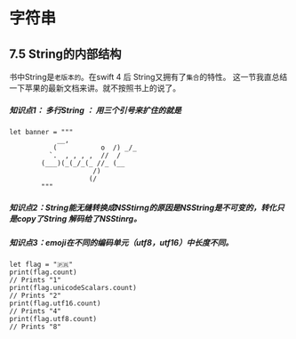 # 字符串

## 7.5 String的内部结构
书中String是```老版本的```。在swift 4 后 String又拥有了```集合```的特性。
这一节我直总结一下苹果的最新文档来讲。就不按照书上的说了。

##### 知识点1： 多行String ： 用三个引号来扩住的就是

	let banner = """
      		    __,
      		   (           o  /) _/_
	          `.  , , , ,  //  /
	        (___)(_(_/_(_ //_ (__
	                     /)
	                    (/
	        """

##### 知识点2：String能无缝转换成NSStirng的原因是NSString是不可变的，转化只是copy了String 解码给了NSStinrg。

##### 知识点3：emoji在不同的编码单元（utf8，utf16）中长度不同。
	let flag = "🇵🇷"
	print(flag.count)
	// Prints "1"
	print(flag.unicodeScalars.count)
	// Prints "2"
	print(flag.utf16.count)
	// Prints "4"
	print(flag.utf8.count)
	// Prints "8"

